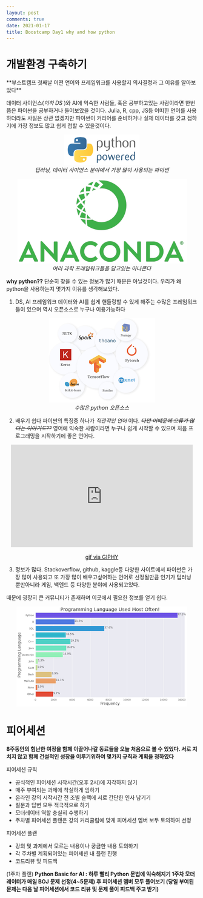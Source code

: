 ```yaml
---
layout: post
comments: true
date: 2021-01-17
title: Boostcamp Day1 why and how python
---
```


# 개발환경 구축하기
<p>
**부스트캠프 첫째날 어떤 언어와 프레임워크를 사용할지 의사결정과 그 이유를 알아보았다**

데이터 사이언스(*이하 DS* )와 AI에 익숙한 사람들, 혹은 공부하고있는 사람이라면 한번쯤은 파이썬을 공부하거나 들어보았을 것이다.
Julia, R, cpp, JS등 어떠한 언어를 사용하더라도 사실은 상관 없겠지만 파이썬이 커리어를 준비하거나 실제 데이터를 갖고 접하기에 가장 정보도 많고 쉽게 접할 수 있을것이다.
 <p>
<center> <img src = '/assets/img/images/python-powered-w-200x80.png'></center>
	<center><em>딥러닝, 데이터 사이언스 분야에서 가장 많이 사용되는 파이썬</em></center>
</p>



<p>
 <center><img src='/assets/img/images/Anaconda_Logo.png' alt = 'anaconda'></center>
 <center><em>여러 과학 프레임워크들을 담고있는 아나콘다</em></center></p>

**why python??**
단순히 찾을 수 있는 정보가 많기 때문은 아닐것이다. 우리가 왜 python을 사용하는지 몇가지 이유를 생각해보았다.

1. DS, AI 프레임워크
 데이터와 AI를 쉽게 핸들링할 수 있게 해주는 수많은 프레임워크들이 있으며 역시 오픈소스로 누구나 이용가능하다

<center><img src='/assets/img/images/python_framwork.png' alt = 'anaconda'></center>
<center><em>수많은 python 오픈소스</em></center>

 2.  배우기 쉽다
 파이썬의 특징중 하나가 *직관적인 언어*  이다.     *~~다만 이떄문에 오류가 많다는 이야기도??~~*
 영어에 익숙한 사람이라면 누구나 쉽게 시작할 수 있으며 처음 프로그래밍을 시작하기에 좋은 언어다.
 <center><iframe src="https://giphy.com/embed/11kEuHSQAXXiGQ" width="480" height="271" frameBorder="0" class="giphy-embed" allowFullScreen></iframe><p><a href="https://giphy.com/gifs/the-it-crowd-11kEuHSQAXXiGQ"> gif via GIPHY</a></p></center>

 3. 정보가 많다.
 Stackoverflow, github, kaggle등 다양한 사이트에서 파이썬은 가장 많이 사용되고 또 가장 많이 배우고싶어하는 언어로 선정될만큼 인기가 딥러닝 뿐만아니라 게임, 백엔드 등 다양한 분야에 사용되고있다.

 때문에 굉장히 큰 커뮤니티가 존재하며 이곳에서 필요한 정보를 얻기 쉽다.

<center><img src = '/assets/img/images/most_often.png'></center>
</p>

# 피어세션

 **8주동안의 험난한 여정을 함께 이끌어나갈 동료들을 오늘 처음으로 볼 수 있었다. 서로 지치지 않고 함께 건설적인 성장을 이루기위하여 몇가지 규칙과 계획을 정하였다**

 피어세션 규칙
 - 공식적인 피어세션 시작시간(오후 2시)에 지각하지 않기
 - 매주 부여되는 과제에 착실하게 임하기
 - 온라인 강의 시작시간 전 조별 슬랙에 서로 간단한 인사 남기기
 - 질문과 답변 모두 적극적으로 하기
 - 모더레이터 역할 충실히 수행하기
 - 주차별 피어세션 플랜은 강의 커리큘럼에 맞게 피어세션 멤버 보두 토의하여 선정

피어세션 플랜
- 강의 및 과제에서 모르는 내용이나 궁금한 내용 토의하기
- 각 주차별 계획되어있는 피어세션 내 플랜 진행
- 코드리뷰 및 피드백

(1주차 플랜)
 **Python Basic for AI : 하루 빨리 Python 문법에 익숙해지기
1주차 모더레이터가 매일 BOJ 문제 선정(4~5문제) 후 피어세션 멤버 모두 풀어보기
(당일 부여된 문제는 다음 날 피어세션에서 코드 리뷰 및 문제 풀이 피드백 주고 받기)**
